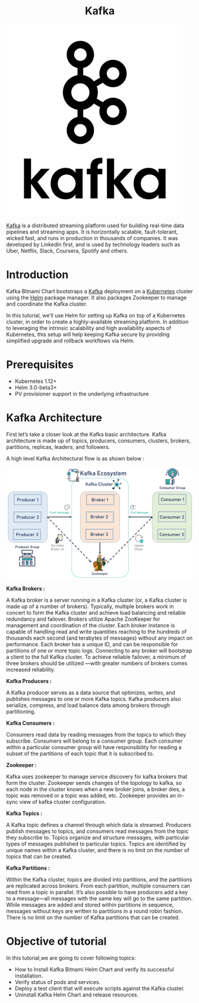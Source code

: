 <h1 align="center">Kafka</h1>

![Logo](_images/logo.png)

[Kafka](https://kafka.apache.org/) is a distributed streaming platform used for building real-time data pipelines and streaming apps. It is horizontally scalable, fault-tolerant, wicked fast, and runs in production in thousands of companies. It was developed by LinkedIn first, and is used by technology leaders such as Uber, Netflix, Slack, Coursera, Spotify and others.

# Introduction
Kafka Bitnami Chart  bootstraps a [Kafka](https://github.com/bitnami/bitnami-docker-kafka) deployment on a [Kubernetes](http://kubernetes.io/) cluster using the [Helm](https://helm.sh/) package manager.
It also packages Zookeeper to manage and coordinate the Kafka cluster.

In this tutorial, we’ll use Helm for setting up Kafka on top of a Kubernetes cluster, in order to create a highly-available streaming platform.
In addition to leveraging the intrinsic scalability and high availability aspects of Kubernetes, this setup will help keeping Kafka secure by providing simplified upgrade and rollback workflows via Helm.

# Prerequisites

- Kubernetes 1.12+
- Helm 3.0-beta3+
- PV provisioner support in the underlying infrastructure

# Kafka Architecture
First let’s take a closer look at the Kafka basic architecture. Kafka architecture is made up of topics, producers, consumers, clusters, brokers, partitions, replicas, leaders, and followers.


A high level Kafka Architectural flow is as shown below :

![](_images/kafka-architecture.png)

**Kafka Brokers :**

A Kafka broker is a server running in a Kafka cluster (or, a Kafka cluster is made up of a number of brokers). Typically, multiple brokers work in concert to form the Kafka cluster and achieve load balancing and reliable redundancy and failover. Brokers utilize Apache ZooKeeper for management and coordination of the cluster. Each broker instance is capable of handling read and write quantities reaching to the hundreds of thousands each second (and terabytes of messages) without any impact on performance. Each broker has a unique ID, and can be responsible for partitions of one or more topic logs. Connecting to any broker will bootstrap a client to the full Kafka cluster. To achieve reliable failover, a minimum of three brokers should be utilized —with greater numbers of brokers comes increased reliability.

**Kafka Producers :**

A Kafka producer serves as a data source that optimizes, writes, and publishes messages to one or more Kafka topics. Kafka producers also serialize, compress, and load balance data among brokers through partitioning.

**Kafka Consumers :**

Consumers read data by reading messages from the topics to which they subscribe. Consumers will belong to a consumer group. Each consumer within a particular consumer group will have responsibility for reading a subset of the partitions of each topic that it is subscribed to. 

**Zookeeper :**

Kafka uses zookeeper to manage service discovery for kafka brokers that form the cluster. Zookeeper sends changes of the topology to kafka, so each node in the cluster knows when a new broker joins, a broker dies, a topic was removed or a topic was added, etc. Zookeeper provides an in-sync view of kafka cluster configuration.

**Kafka Topics :**

A Kafka topic defines a channel through which data is streamed. Producers publish messages to topics, and consumers read messages from the topic they subscribe to. Topics organize and structure messages, with particular types of messages published to particular topics. Topics are identified by unique names within a Kafka cluster, and there is no limit on the number of topics that can be created. 

**Kafka Partitions :**

Within the Kafka cluster, topics are divided into partitions, and the partitions are replicated across brokers. From each partition, multiple consumers can read from a topic in parallel. It’s also possible to have producers add a key to a message—all messages with the same key will go to the same partition. While messages are added and stored within partitions in sequence, messages without keys are written to partitions in a round robin fashion. There is no limit on the number of Kafka partitions that can be created.

# Objective of tutorial

In this tutorial,we are going to cover following topics:

- How to Install Kafka Bitnami Helm Chart and verify its successful installation.
- Verify status of pods and services. 
- Deploy a test client that will execute scripts against the Kafka cluster.
- Uninstall Kafka Helm Chart and release resources.





